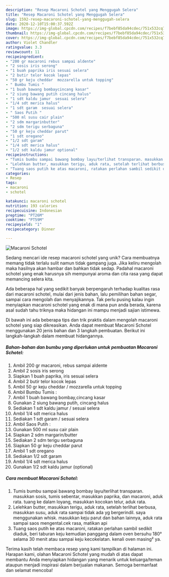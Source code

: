 ```yaml
---
description: "Resep Macaroni Schotel yang Menggugah Selera"
title: "Resep Macaroni Schotel yang Menggugah Selera"
slug: 1592-resep-macaroni-schotel-yang-menggugah-selera
date: 2020-12-10T15:00:37.592Z
image: https://img-global.cpcdn.com/recipes/f7bebf85da94cdec/751x532cq70/macaroni-schotel-foto-resep-utama.jpg
thumbnail: https://img-global.cpcdn.com/recipes/f7bebf85da94cdec/751x532cq70/macaroni-schotel-foto-resep-utama.jpg
cover: https://img-global.cpcdn.com/recipes/f7bebf85da94cdec/751x532cq70/macaroni-schotel-foto-resep-utama.jpg
author: Violet Chandler
ratingvalue: 3.3
reviewcount: 11
recipeingredient:
- "200 gr macaroni rebus sampai aldente"
- "2 sosis iris serong"
- "1 buah paprika iris sesuai selera"
- "2 butir telor kocok lepas"
- "50 gr keju cheddar  mozzarella untuk topping"
- " Bumbu Tumis "
- "1 buah bawang bombaycincang kasar"
- "2 siung bawang putih cincang halus"
- "1 sdt kaldu jamur  sesuai selera"
- "1/4 sdt merica halus"
- "1 sdt garam  sesuai selera"
- " Saos Putih "
- "500 ml susu cair plain"
- "2 sdm margarinbutter"
- "2 sdm terigu serbaguna"
- "50 gr keju cheddar parut"
- "1 sdt oregano"
- "1/2 sdt garam"
- "1/4 sdt merica halus"
- "1/2 sdt kaldu jamur optional"
recipeinstructions:
- "Tumis bumbu sampai bawang bombay layu/terlihat transparan. masukkan sosis, tumis sebentar, masukkan paprika, dan macaroni, aduk rata. tuang ke dalam loyang, masukkan kocokan telur, aduk rata."
- "Lelehkan butter, masukkan terigu, aduk rata, setelah terlihat berbusa, masukkan susu, aduk rata sampai tidak ada yg bergerindil. saya menggunakan whisk. masukkan keju parut dan bahan lainnya, aduk rata sampai saos mengental.cek rasa, matikan api"
- "Tuang saos putih ke atas macaroni, ratakan perlahan sambil sedikit diaduk, beri taburan keju kemudian panggang dalam oven bersuhu 180° selama 30 menit atau sampai keju kecokelatan. kenali oven masing² ya."
categories:
- Resep
tags:
- macaroni
- schotel

katakunci: macaroni schotel 
nutrition: 193 calories
recipecuisine: Indonesian
preptime: "PT26M"
cooktime: "PT59M"
recipeyield: "1"
recipecategory: Dinner

---
```



![Macaroni Schotel](https://img-global.cpcdn.com/recipes/f7bebf85da94cdec/751x532cq70/macaroni-schotel-foto-resep-utama.jpg)

Sedang mencari ide resep macaroni schotel yang unik? Cara membuatnya memang tidak terlalu sulit namun tidak gampang juga. Jika keliru mengolah maka hasilnya akan hambar dan bahkan tidak sedap. Padahal macaroni schotel yang enak harusnya sih mempunyai aroma dan cita rasa yang dapat memancing selera kita.

Ada beberapa hal yang sedikit banyak berpengaruh terhadap kualitas rasa dari macaroni schotel, mulai dari jenis bahan, lalu pemilihan bahan segar, sampai cara mengolah dan menyajikannya. Tak perlu pusing kalau ingin menyiapkan macaroni schotel yang enak di mana pun anda berada, karena asal sudah tahu triknya maka hidangan ini mampu menjadi sajian istimewa.




Di bawah ini ada beberapa tips dan trik praktis dalam mengolah macaroni schotel yang siap dikreasikan. Anda dapat membuat Macaroni Schotel menggunakan 20 jenis bahan dan 3 langkah pembuatan. Berikut ini langkah-langkah dalam membuat hidangannya.

<!--inarticleads1-->

##### Bahan-bahan dan bumbu yang diperlukan untuk pembuatan Macaroni Schotel:

1. Ambil 200 gr macaroni, rebus sampai aldente
1. Ambil 2 sosis iris serong
1. Siapkan 1 buah paprika, iris sesuai selera
1. Ambil 2 butir telor kocok lepas
1. Ambil 50 gr keju cheddar / mozzarella untuk topping
1. Ambil  Bumbu Tumis :
1. Ambil 1 buah bawang bombay,cincang kasar
1. Gunakan 2 siung bawang putih, cincang halus
1. Sediakan 1 sdt kaldu jamur / sesuai selera
1. Ambil 1/4 sdt merica halus
1. Sediakan 1 sdt garam / sesuai selera
1. Ambil  Saos Putih :
1. Gunakan 500 ml susu cair plain
1. Siapkan 2 sdm margarin/butter
1. Sediakan 2 sdm terigu serbaguna
1. Siapkan 50 gr keju cheddar parut
1. Ambil 1 sdt oregano
1. Sediakan 1/2 sdt garam
1. Ambil 1/4 sdt merica halus
1. Gunakan 1/2 sdt kaldu jamur (optional)




<!--inarticleads2-->

##### Cara membuat Macaroni Schotel:

1. Tumis bumbu sampai bawang bombay layu/terlihat transparan. masukkan sosis, tumis sebentar, masukkan paprika, dan macaroni, aduk rata. tuang ke dalam loyang, masukkan kocokan telur, aduk rata.
1. Lelehkan butter, masukkan terigu, aduk rata, setelah terlihat berbusa, masukkan susu, aduk rata sampai tidak ada yg bergerindil. saya menggunakan whisk. masukkan keju parut dan bahan lainnya, aduk rata sampai saos mengental.cek rasa, matikan api
1. Tuang saos putih ke atas macaroni, ratakan perlahan sambil sedikit diaduk, beri taburan keju kemudian panggang dalam oven bersuhu 180° selama 30 menit atau sampai keju kecokelatan. kenali oven masing² ya.




Terima kasih telah membaca resep yang kami tampilkan di halaman ini. Harapan kami, olahan Macaroni Schotel yang mudah di atas dapat membantu Anda menyiapkan hidangan yang menarik untuk keluarga/teman ataupun menjadi inspirasi dalam berjualan makanan. Semoga bermanfaat dan selamat mencoba!
